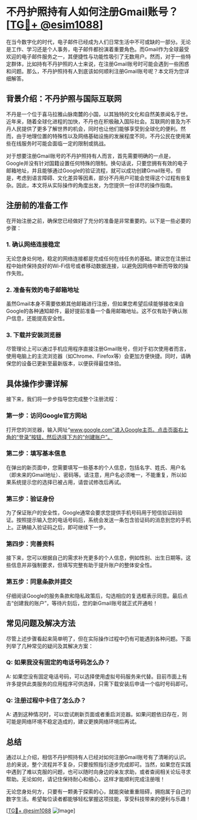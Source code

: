 # 不丹护照持有人如何注册Gmail账号？[[TG💪+ @esim1088](https://t.me/s/esim1088)]

在当今数字化的时代，电子邮件已经成为人们日常生活中不可或缺的一部分。无论是工作、学习还是个人事务，电子邮件都扮演着重要角色。而Gmail作为全球最受欢迎的电子邮件服务之一，其便捷性与功能性吸引了无数用户。然而，对于一些特定群体，比如持有不丹护照的人士来说，在注册Gmail账号时可能会遇到一些困惑和问题。那么，不丹护照持有人到底该如何顺利注册Gmail账号呢？本文将为您详细解答。

## 背景介绍：不丹护照与国际互联网

不丹是一个位于喜马拉雅山脉南麓的小国，以其独特的文化和自然美景闻名于世。近年来，随着全球化进程的加快，不丹也在积极融入国际社会。互联网的普及为不丹人民提供了更多了解世界的机会，同时也让他们能够享受到全球化的便利。然而，由于地理位置的特殊性以及网络基础设施的发展程度不同，不丹公民在使用某些在线服务时可能会面临一定的限制或挑战。

对于想要注册Gmail账号的不丹护照持有人而言，首先需要明确的一点是，Google并没有针对国籍设置任何特殊的限制。换句话说，只要您拥有有效的电子邮箱地址，并且能够通过Google的验证流程，就可以成功创建Gmail账号。但是，考虑到语言障碍、文化差异等因素，部分不丹用户可能会觉得这个过程有些复杂。因此，本文将从实际操作的角度出发，为您提供一份详尽的操作指南。

## 注册前的准备工作

在开始注册之前，确保您已经做好了充分的准备是非常重要的。以下是一些必要的步骤：

### 1. 确认网络连接稳定

无论您身处何地，稳定的网络连接都是完成任何在线任务的基础。建议您在注册过程中始终保持良好的Wi-Fi信号或者移动数据连接，以避免因网络中断而导致的操作失败。

### 2. 准备有效的电子邮箱地址

虽然Gmail本身不需要依赖其他邮箱进行注册，但如果您希望后续能够接收来自Google的各种通知邮件，最好提前准备一个备用邮箱地址。这不仅有助于确认账户信息，还能提高安全性。

### 3. 下载并安装浏览器

尽管理论上可以通过手机应用程序直接注册Gmail账号，但对于初次使用者而言，使用电脑上的主流浏览器（如Chrome、Firefox等）会更加方便快捷。同时，请确保您的设备已更新至最新版本，以便获得最佳体验。

## 具体操作步骤详解

接下来，我们将一步步指导您完成整个注册流程：

### 第一步：访问Google官方网站

打开您的浏览器，输入网址“www.google.com”进入Google主页。点击页面右上角的“登录”按钮，然后选择下方的“创建账户”。

### 第二步：填写基本信息

在弹出的新页面中，您需要填写一些基本的个人信息，包括名字、姓氏、用户名（即未来的Gmail地址）、密码等。请注意，用户名必须唯一，不能重复，所以如果系统提示您的选择已被占用，请尝试修改后再试。

### 第三步：验证身份

为了保证账户的安全性，Google通常会要求您提供手机号码用于短信验证码验证。按照提示输入您的电话号码后，系统会发送一条包含验证码的消息到您的手机上。正确输入验证码之后，即可继续下一步。

### 第四步：完善资料

接下来，您可以根据自己的需求补充更多的个人信息，例如性别、出生日期等。这些信息并非强制要求，但填写完整有助于提升账户的整体安全性。

### 第五步：同意条款并提交

仔细阅读Google的服务条款和隐私政策后，勾选相应的复选框表示同意。最后点击“创建我的账户”，等待片刻后，您的新Gmail账号就正式开通啦！

## 常见问题及解决方法

尽管上述步骤看起来简单明了，但在实际操作过程中仍有可能遇到各种问题。下面列举了几种常见的疑问及其解决方案：

### Q: 如果我没有固定的电话号码怎么办？

A: 如果您没有固定电话号码，可以选择使用虚拟号码服务来代替。目前市面上有许多提供此类服务的应用程序可供选择，只需下载安装后申请一个临时号码即可。

### Q: 注册过程中卡住了怎么办？

A: 遇到这种情况时，可以尝试刷新页面或者重启浏览器。如果问题依旧存在，则可能是网络环境不稳定造成的，建议更换网络环境后再试。

## 总结

通过以上介绍，相信不丹护照持有人已经对如何注册Gmail账号有了清晰的认识。总的来说，整个流程并不复杂，只要按照指引逐步完成即可。当然，如果您在实践中遇到了难以克服的问题，也可以随时向身边的亲友求助，或者查阅相关论坛寻求帮助。无论如何，请记住保持耐心和细心，这样才能顺利完成注册哦！

无论您身处何方，只要有一颗勇于探索的心，就能突破重重阻碍，拥抱属于自己的数字生活。希望每位读者都能够轻松掌握这项技能，享受科技带来的便利与乐趣！

[[TG💪+ @esim1088](https://t.me/s/esim1088) ![Image](https://i.postimg.cc/4NQfJmqS/Snipaste-2025-05-13-00-14-12.png)]